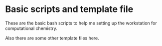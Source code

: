 # Basic scripts and template file 
These are the basic bash scripts to help me setting up the workstation for computational chemistry. 

Also there are some other template files here. 
